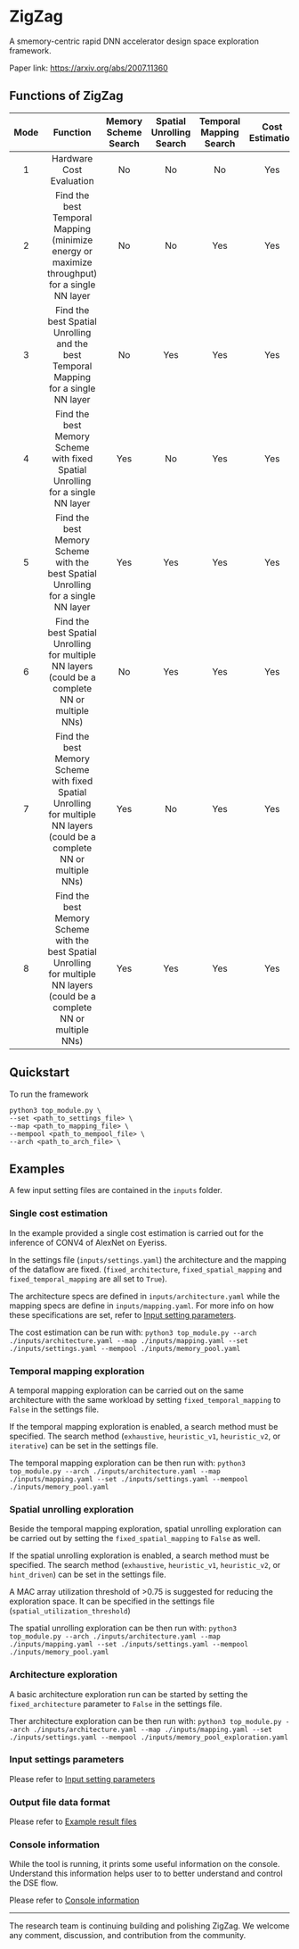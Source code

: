 # ZigZag
A smemory-centric rapid DNN accelerator design space exploration framework.

Paper link: https://arxiv.org/abs/2007.11360

## Functions of ZigZag
**Mode**|**Function**|**Memory Scheme Search**|**Spatial Unrolling Search**|**Temporal Mapping Search**|**Cost Estimation**|**Comment**
:-----:|:-----:|:-----:|:-----:|:-----:|:-----:|:-----:
1|Hardware Cost Evaluation|No|No|No|Yes|Publicly released
2|Find the best Temporal Mapping (minimize energy or maximize throughput) for a single NN layer|No|No|Yes|Yes|Publicly released
3|Find the best Spatial Unrolling and the best Temporal Mapping  for a single NN layer|No|Yes|Yes|Yes|Publicly released
4|Find the best Memory Scheme with fixed Spatial Unrolling for a single NN layer|Yes|No|Yes|Yes|Publicly released
5|Find the best Memory Scheme with the best Spatial Unrolling for a single NN layer|Yes|Yes|Yes|Yes|Publicly released
6|Find the best Spatial Unrolling for multiple NN layers (could be a complete NN or multiple NNs)|No|Yes|Yes|Yes|Not released yet
7|Find the best Memory Scheme with fixed Spatial Unrolling for multiple NN layers (could be a complete NN or multiple NNs)|Yes|No|Yes|Yes|Not released yet
8|Find the best Memory Scheme with the best Spatial Unrolling for multiple NN layers (could be a complete NN or multiple NNs)|Yes|Yes|Yes|Yes|Not released yet
## Quickstart
To run the framework
```
python3 top_module.py \
--set <path_to_settings_file> \
--map <path_to_mapping_file> \
--mempool <path_to_mempool_file> \
--arch <path_to_arch_file> \
```

## Examples

A few input setting files are contained in the ``inputs`` folder.
### Single cost estimation
In the example provided a single cost estimation is carried out for the inference of CONV4 of AlexNet on Eyeriss.

In the settings file (``inputs/settings.yaml``) the architecture and the mapping of the dataflow are fixed. (``fixed_architecture``, ``fixed_spatial_mapping`` and ``fixed_temporal_mapping`` are all set to ``True``).

The architecture specs are defined in ``inputs/architecture.yaml`` while the mapping specs are define in ``inputs/mapping.yaml``. For more info on how these specifications are set, refer to [Input setting parameters](inputs/README.md).

The cost estimation can be run with:
```python3 top_module.py --arch ./inputs/architecture.yaml --map ./inputs/mapping.yaml --set ./inputs/settings.yaml --mempool ./inputs/memory_pool.yaml```
### Temporal mapping exploration
A temporal mapping exploration can be carried out on the same architecture with the same workload by setting ``fixed_temporal_mapping`` to ``False`` in the settings file.

If the temporal mapping exploration is enabled, a search method must be specified. The search method (``exhaustive``, ``heuristic_v1``, ``heuristic_v2``, or ``iterative``) can be set in the settings file.

The temporal mapping exploration can be then run with:
```python3 top_module.py --arch ./inputs/architecture.yaml --map ./inputs/mapping.yaml --set ./inputs/settings.yaml --mempool ./inputs/memory_pool.yaml```
### Spatial unrolling exploration

Beside the temporal mapping exploration, spatial unrolling exploration can be carried out by setting the ``fixed_spatial_mapping`` to ``False`` as well.

If the spatial unrolling exploration is enabled, a search method must be
specified. The search method (``exhaustive``, ``heuristic_v1``,
``heuristic_v2``, or ``hint_driven``) can be set in the settings file.

A MAC array utilization threshold of >0.75 is suggested for reducing the exploration space. It can be specified in the settings file (``spatial_utilization_threshold``)

The spatial unrolling exploration can be then run with:
```python3 top_module.py --arch ./inputs/architecture.yaml --map ./inputs/mapping.yaml --set ./inputs/settings.yaml --mempool ./inputs/memory_pool.yaml```
### Architecture exploration

A basic architecture exploration run can be started by setting the ``fixed_architecture`` parameter to ``False`` in the settings file.

Ther architecture exploration can be then run with:
```python3 top_module.py --arch ./inputs/architecture.yaml --map ./inputs/mapping.yaml --set ./inputs/settings.yaml --mempool ./inputs/memory_pool_exploration.yaml```

### Input settings parameters

Please refer to [Input setting parameters](inputs/README.md)

### Output file data format
Please refer to [Example result files](example_result_file)

### Console information
While the tool is running, it prints some useful information on the console. Understand this information helps user to to better understand and control the DSE flow.

Please refer to [Console information](example_result_file/console_info/README.md)


***
The research team is continuing building and polishing ZigZag. We welcome any comment, discussion, and contribution from the community.
